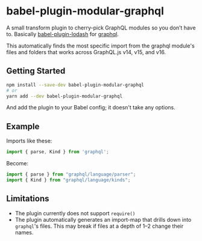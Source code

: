 # babel-plugin-modular-graphql

A small transform plugin to cherry-pick GraphQL modules so you don’t have to.
Basically [babel-plugin-lodash](https://github.com/lodash/babel-plugin-lodash) for [graphql](https://github.com/graphql/graphql-js).

This automatically finds the most specific import from the graphql module's files and folders that works
across GraphQL.js v14, v15, and v16.

## Getting Started

```sh
npm install --save-dev babel-plugin-modular-graphql
# or
yarn add --dev babel-plugin-modular-graphql
```

And add the plugin to your Babel config; it doesn't take any options.

## Example

Imports like these:

```js
import { parse, Kind } from 'graphql';
```

Become:

```js
import { parse } from "graphql/language/parser";
import { Kind } from "graphql/language/kinds";
```

## Limitations

- The plugin currently does not support `require()`
- The plugin automatically generates an import-map that drills down into `graphql`'s files. This may break if files at a depth of 1–2 change their names.
